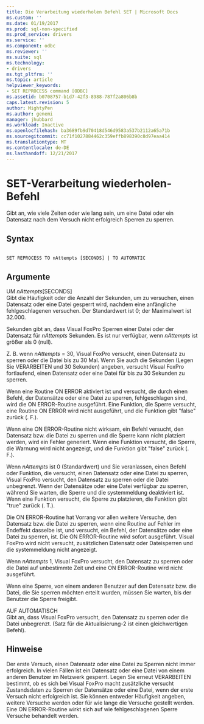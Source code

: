 ```yaml
---
title: Die Verarbeitung wiederholen Befehl SET | Microsoft Docs
ms.custom: ''
ms.date: 01/19/2017
ms.prod: sql-non-specified
ms.prod_service: drivers
ms.service: ''
ms.component: odbc
ms.reviewer: ''
ms.suite: sql
ms.technology:
- drivers
ms.tgt_pltfrm: ''
ms.topic: article
helpviewer_keywords:
- SET REPROCESS command [ODBC]
ms.assetid: b0708757-b1d7-42f3-8988-787f2a806b8b
caps.latest.revision: 5
author: MightyPen
ms.author: genemi
manager: jhubbard
ms.workload: Inactive
ms.openlocfilehash: ba3689fb9d70418d546d9583a537b2112a65a71b
ms.sourcegitcommit: cc71f1027884462c359effb898390c8d97eaa414
ms.translationtype: MT
ms.contentlocale: de-DE
ms.lasthandoff: 12/21/2017
---
```

# <a name="set-reprocess-command"></a>SET-Verarbeitung wiederholen-Befehl
Gibt an, wie viele Zeiten oder wie lang sein, um eine Datei oder ein Datensatz nach dem Versuch nicht erfolgreich Sperren zu sperren.  
  
## <a name="syntax"></a>Syntax  
  
```  
  
SET REPROCESS TO nAttempts [SECONDS] | TO AUTOMATIC  
```  
  
## <a name="arguments"></a>Argumente  
 UM *nAttempts*[SECONDS]  
 Gibt die Häufigkeit oder die Anzahl der Sekunden, um zu versuchen, einen Datensatz oder eine Datei gesperrt wird, nachdem eine anfängliche fehlgeschlagenen versuchen. Der Standardwert ist 0; der Maximalwert ist 32.000.  
  
 Sekunden gibt an, dass Visual FoxPro Sperren einer Datei oder der Datensatz für *nAttempts* Sekunden. Es ist nur verfügbar, wenn *nAttempts* ist größer als 0 (null).  
  
 Z. B. wenn *nAttempts* = 30, Visual FoxPro versucht, einen Datensatz zu sperren oder die Datei bis zu 30 Mal. Wenn Sie auch die Sekunden (Legen Sie VERARBEITEN und 30 Sekunden) angeben, versucht Visual FoxPro fortlaufend, einen Datensatz oder eine Datei für bis zu 30 Sekunden zu sperren.  
  
 Wenn eine Routine ON ERROR aktiviert ist und versucht, die durch einen Befehl, der Datensätze oder eine Datei zu sperren, fehlgeschlagen sind, wird die ON ERROR-Routine ausgeführt. Eine Funktion, die Sperre versucht, eine Routine ON ERROR wird nicht ausgeführt, und die Funktion gibt "false" zurück (. F.).  
  
 Wenn eine ON ERROR-Routine nicht wirksam, ein Befehl versucht, den Datensatz bzw. die Datei zu sperren und die Sperre kann nicht platziert werden, wird ein Fehler generiert. Wenn eine Funktion versucht, die Sperre, die Warnung wird nicht angezeigt, und die Funktion gibt "false" zurück (. F.).  
  
 Wenn *nAttempts* ist 0 (Standardwert) und Sie veranlassen, einen Befehl oder Funktion, die versucht, einen Datensatz oder eine Datei zu sperren, Visual FoxPro versucht, den Datensatz zu sperren oder die Datei unbegrenzt. Wenn der Datensätze oder eine Datei verfügbar zu sperren, während Sie warten, die Sperre und die systemmeldung deaktiviert ist. Wenn eine Funktion versucht, die Sperre zu platzieren, die Funktion gibt "true" zurück (. T.).  
  
 Die ON ERROR-Routine hat Vorrang vor allen weitere Versuche, den Datensatz bzw. die Datei zu sperren, wenn eine Routine auf Fehler im Endeffekt dasselbe ist, und versucht, ein Befehl, der Datensätze oder eine Datei zu sperren, ist. Die ON ERROR-Routine wird sofort ausgeführt. Visual FoxPro wird nicht versucht, zusätzlichen Datensatz oder Dateisperren und die systemmeldung nicht angezeigt.  
  
 Wenn *nAttempts* 1, Visual FoxPro versucht, den Datensatz zu sperren oder die Datei auf unbestimmte Zeit und eine ON ERROR-Routine wird nicht ausgeführt.  
  
 Wenn eine Sperre, von einem anderen Benutzer auf den Datensatz bzw. die Datei, die Sie sperren möchten erteilt wurden, müssen Sie warten, bis der Benutzer die Sperre freigibt.  
  
 AUF AUTOMATISCH  
 Gibt an, dass Visual FoxPro versucht, den Datensatz zu sperren oder die Datei unbegrenzt. (Satz für die Aktualisierung-2 ist einen gleichwertigen Befehl).  
  
## <a name="remarks"></a>Hinweise  
 Der erste Versuch, einen Datensatz oder eine Datei zu Sperren nicht immer erfolgreich. In vielen Fällen ist ein Datensatz oder eine Datei von einem anderen Benutzer im Netzwerk gesperrt. Legen Sie erneut VERARBEITEN bestimmt, ob es sich bei Visual FoxPro macht zusätzliche versucht Zustandsdaten zu Sperren der Datensätze oder eine Datei, wenn der erste Versuch nicht erfolgreich ist. Sie können entweder Häufigkeit angeben, weitere Versuche werden oder für wie lange die Versuche gestellt werden. Eine ON ERROR-Routine wirkt sich auf wie fehlgeschlagenen Sperre Versuche behandelt werden.
